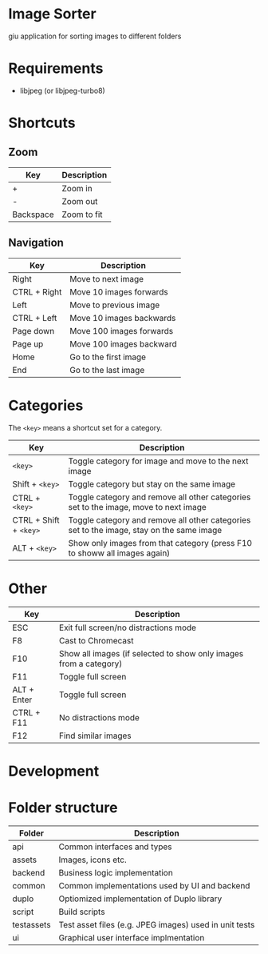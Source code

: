 Image Sorter
============

giu application for sorting images to different folders

# Requirements

* libjpeg (or libjpeg-turbo8)

# Shortcuts

## Zoom

|Key | Description |
|----|-------------|
| +  | Zoom in
| -  | Zoom out
| Backspace | Zoom to fit

## Navigation

|Key | Description |
|----|-------------|
|Right | Move to next image
|CTRL + Right | Move 10 images forwards
|Left | Move to previous image
|CTRL + Left | Move 10 images backwards
|Page down | Move 100 images forwards
|Page up | Move 100 images backward
|Home | Go to the first image
|End | Go to the last image

# Categories

The `<key>` means a shortcut set for a category.

|Key | Description |
|----|-------------|
|`<key>` | Toggle category for image and move to the next image
|Shift + `<key>` | Toggle category but stay on the same image
|CTRL + `<key>` | Toggle category and remove all other categories set to the image, move to next image
|CTRL + Shift + `<key>` | Toggle category and remove all other categories set to the image, stay on the same image
|ALT + `<key>` | Show only images from that category (press F10 to showw all images again)

# Other

|Key | Description |
|----|-------------|
|ESC | Exit full screen/no distractions mode
|F8  | Cast to Chromecast
|F10 | Show all images (if selected to show only images from a category)
|F11 | Toggle full screen
|ALT + Enter | Toggle full screen
|CTRL + F11 | No distractions mode
|F12 | Find similar images


Development
===========

# Folder structure

|Folder   | Description |
|---------|-------------|
| api     | Common interfaces and types
| assets  | Images, icons etc.
| backend | Business logic implementation
| common  | Common implementations used by UI and backend
| duplo   | Optiomized implementation of Duplo library
| script  | Build scripts
| testassets | Test asset files (e.g. JPEG images) used in unit tests
| ui      | Graphical user interface implmentation
